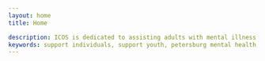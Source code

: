 ```yaml
---
layout: home
title: Home

description: ICOS is dedicated to assisting adults with mental illness work toward greater independence.
keywords: support individuals, support youth, petersburg mental health, glen allen mental health, virginia beach mental health, goochland mental health, chesterfield mental health, henrico mental health, powhatan mental health, newport news mental health, ashland mental health, ashland mental health, mental skill building,  behavioral health, therapy, Richmond behavioral health, human services, community impact, training programs, improve today
---
```



